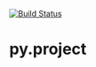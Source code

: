 [![Build Status](https://travis-ci.com/chrish65535/py.project.svg?branch=main)](https://travis-ci.com/chrish65535/py.project)

# py.project
